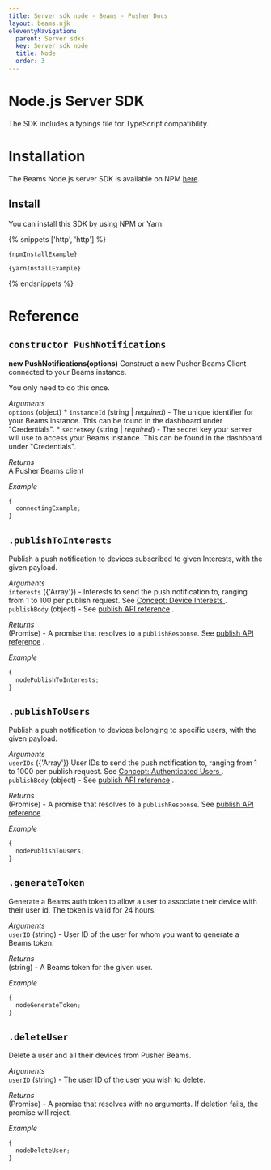 ```yaml
---
title: Server sdk node - Beams - Pusher Docs
layout: beams.njk
eleventyNavigation:
  parent: Server sdks
  key: Server sdk node
  title: Node
  order: 3
---
```


# Node.js Server SDK

The SDK includes a typings file for TypeScript compatibility.

# Installation

The Beams Node.js server SDK is available on NPM [here](https://www.npmjs.com/package/${SDK_NAME}).

## Install

You can install this SDK by using NPM or Yarn:

{% snippets ['http', 'http'] %}

```http
{npmInstallExample}
```

```http
{yarnInstallExample}
```

{% endsnippets %}

# Reference

## `constructor PushNotifications`

**new PushNotifications(options)**
Construct a new Pusher Beams Client connected to your Beams instance.

You only need to do this once.

_Arguments_ <br /> `options` (object) * `instanceId` (string | *required*) - The unique identifier for your Beams instance. This can be found in the dashboard under "Credentials". * `secretKey` (string | _required_) - The secret key your server will use to access your Beams instance. This can be found in the dashboard under "Credentials".

_Returns_ <br />A Pusher Beams client

_Example_

```js
{
  connectingExample;
}
```

## `.publishToInterests`

Publish a push notification to devices subscribed to given Interests, with the given payload.

_Arguments_ <br /> `interests` ({'Array<string>'}) - Interests to send the push notification to, ranging from 1 to 100 per publish request. See [ Concept: Device Interests ](/docs/beams/concepts/device-interests) .<br /> `publishBody` (object) - See [publish API reference](/docs/beams/reference/publish-api#request-body) .

_Returns_ <br /> (Promise) - A promise that resolves to a `publishResponse`. See [publish API reference](/docs/beams/reference/publish-api#success-response-body) .

_Example_

```js
{
  nodePublishToInterests;
}
```

## `.publishToUsers`

Publish a push notification to devices belonging to specific users, with the given payload.

_Arguments_ <br /> `userIDs` ({'Array<string>'}) User IDs to send the push notification to, ranging from 1 to 1000 per publish request. See [ Concept: Authenticated Users ](/docs/beams/concepts/authenticated-users) .<br /> `publishBody` (object) - See [publish API reference](/docs/beams/reference/publish-api#request-body) .

_Returns_ <br /> (Promise) - A promise that resolves to a `publishResponse`. See [publish API reference](/docs/beams/reference/publish-api#success-response-body) .

_Example_

```js
{
  nodePublishToUsers;
}
```

## `.generateToken`

Generate a Beams auth token to allow a user to associate their device with their user id. The token is valid for 24 hours.

_Arguments_ <br /> `userID` (string) - User ID of the user for whom you want to generate a Beams token. <br />

_Returns_ <br /> (string) - A Beams token for the given user.

_Example_

```js
{
  nodeGenerateToken;
}
```

## `.deleteUser`

Delete a user and all their devices from Pusher Beams.

_Arguments_ <br /> `userID` (string) - The user ID of the user you wish to delete.

_Returns_ <br /> (Promise) - A promise that resolves with no arguments. If deletion fails, the promise will reject.

_Example_

```js
{
  nodeDeleteUser;
}
```
